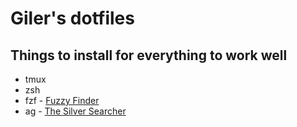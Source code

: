 # Giler's dotfiles

## Things to install for everything to work well

* tmux
* zsh
* fzf   - [Fuzzy Finder](https://github.com/junegunn/fzf)
* ag    - [The Silver Searcher](https://github.com/ggreer/the_silver_searcher)

